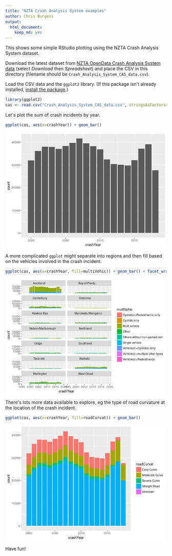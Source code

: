 ```yaml
---
title: "NZTA Crash Analysis System examples"
author: Chris Burgess
output:
  html_document:
    keep_md: yes
---
```


This shows some simple RStudio plotting using the NZTA Crash Analysis System dataset.

Download the latest dataset from [NZTA OpenData Crash Analysis System data](https://opendata-nzta.opendata.arcgis.com/datasets/crash-analysis-system-cas-data) (select *Download* then *Spreadsheet*) and place the CSV in this directory (filename should be `Crash_Analysis_System_CAS_data.csv`).

Load the CSV data and the `ggplot2` library. (If this package isn't already installed, [install the package](https://www.r-bloggers.com/installing-r-packages/).)


```r
library(ggplot2)
cas <- read.csv("Crash_Analysis_System_CAS_data.csv", stringsAsFactors=FALSE)
```

Let's plot the sum of crash incidents by year.


```r
ggplot(cas, aes(x=crashYear)) + geom_bar()
```

![](NZTA-CAS-example_files/figure-html/unnamed-chunk-2-1.png)<!-- -->

A more complicated `ggplot` might separate into regions and then fill based on the vehicles involved in the crash incident.


```r
ggplot(cas, aes(x=crashYear, fill=multiVehic)) + geom_bar() + facet_wrap(~regionDesc, ncol = 2)
```

![](NZTA-CAS-example_files/figure-html/unnamed-chunk-3-1.png)<!-- -->

There's lots more data available to explore, eg the type of road curvature at the location of the crash incident.


```r
ggplot(cas, aes(x=crashYear, fill=roadCurvat)) + geom_bar()
```

![](NZTA-CAS-example_files/figure-html/unnamed-chunk-4-1.png)<!-- -->

Have fun!
